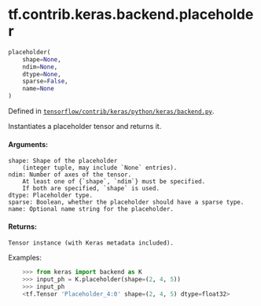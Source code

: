 <div itemscope itemtype="http://developers.google.com/ReferenceObject">
<meta itemprop="name" content="tf.contrib.keras.backend.placeholder" />
</div>

# tf.contrib.keras.backend.placeholder

``` python
placeholder(
    shape=None,
    ndim=None,
    dtype=None,
    sparse=False,
    name=None
)
```



Defined in [`tensorflow/contrib/keras/python/keras/backend.py`](https://www.tensorflow.org/code/tensorflow/contrib/keras/python/keras/backend.py).

Instantiates a placeholder tensor and returns it.

#### Arguments:

    shape: Shape of the placeholder
        (integer tuple, may include `None` entries).
    ndim: Number of axes of the tensor.
        At least one of {`shape`, `ndim`} must be specified.
        If both are specified, `shape` is used.
    dtype: Placeholder type.
    sparse: Boolean, whether the placeholder should have a sparse type.
    name: Optional name string for the placeholder.


#### Returns:

    Tensor instance (with Keras metadata included).

Examples:
```python
    >>> from keras import backend as K
    >>> input_ph = K.placeholder(shape=(2, 4, 5))
    >>> input_ph
    <tf.Tensor 'Placeholder_4:0' shape=(2, 4, 5) dtype=float32>
```